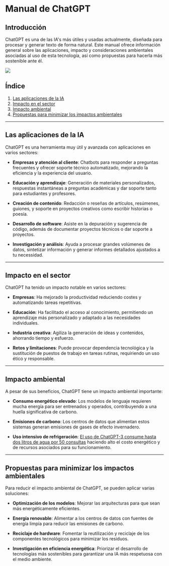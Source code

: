 # Manual de ChatGPT

## Introducción
ChatGPT es una de las IA's más útiles y usadas actualmente, diseñada para procesar y generar texto de forma natural. Este manual ofrece información general sobre las aplicaciones, impacto y consideraciones ambientales asociadas al uso de esta tecnología, así como propuestas para hacerla más sostenible ante él.

![ ](https://img.freepik.com/fotos-premium/icono-ilustracion-logotipo-chat-gpt-open-ai_895118-4739.jpg)
## Índice
1. [Las aplicaciones de la IA](#las-aplicaciones-de-la-ia)
2. [Impacto en el sector](#impacto-al-sector)
3. [Impacto ambiental](#impacto-ambiental)
4. [Propuestas para minimizar los impactos ambientales](#propuestas-para-minimizar-los-impactos-ambientales)

---

## Las aplicaciones de la IA
ChatGPT es una herramienta muy útil y avanzada con aplicaciones en varios sectores:

- **Empresas y atención al cliente**:
 Chatbots para responder a preguntas frecuentes y ofrecer soporte técnico automatizado, mejorando la eficiencia y la experiencia del usuario.

- **Educación y aprendizaje**:
 Generación de materiales personalizados, respuestas instantáneas a preguntas académicas y dar soporte tanto para estudiantes y profesores.

- **Creación de contenido**:
 Redacción o reseñas de artículos, resúmenes, guiones, y soporte en proyectos creativos como escribir historias o poesía.

- **Desarrollo de software**:
 Asiste en la depuración y sugerencia de código, además de documentar proyectos técnicos o dar soporte a proyectos.

- **Investigación y análisis**:
 Ayuda a procesar grandes volúmenes de datos, sintetizar información y generar informes detallados ajustados a tu necessidad.

---

## Impacto en el sector
ChatGPT ha tenido un impacto notable en varios sectores:

- **Empresas**:
 Ha mejorado la productividad reduciendo costes y automatizando tareas repetitivas.

- **Educación**:
 Ha facilitado el acceso al conocimiento, permitiendo un aprendizaje más personalizado y adaptado a las necesidades individuales.

- **Industria creativa**:
 Agiliza la generación de ideas y contenidos, ahorrando tiempo y esfuerzo.

- **Retos y limitaciones**:
 Puede provocar dependencia tecnológica y la sustitución de puestos de trabajo en tareas rutinas, requiriendo un uso ético y responsable.

---

## Impacto ambiental
A pesar de sus beneficios, ChatGPT tiene un impacto ambiental importante:

- **Consumo energético elevado**:
 Los modelos de lenguaje requieren mucha energía para ser entrenados y operados, contribuyendo a una huella significativa de carbono.

- **Emisiones de carbono**:
 Los centros de datos que alimentan estos sistemas generan emisiones de gases de efecto invernadero.

- **Uso intensivo de refrigeración**:
 [El uso de ChatGPT-3 consume hasta dos litros de agua por 50 consultas](https://alertadigital.ar/chatgpt-y-su-sed-insaciable-el-grave-impacto-ambiental-de-la-inteligencia-artificial/) haciendo alto el costo energético y de recursos asociados para su funcionamiento.

---

## Propuestas para minimizar los impactos ambientales
Para reducir el impacto ambiental de ChatGPT, se pueden aplicar varias soluciones:

- **Optimización de los modelos**:
 Mejorar las arquitecturas para que sean más energéticamente eficientes.

- **Energía renovable**:
 Alimentar a los centros de datos con fuentes de energía limpia para reducir las emisiones de carbono.

- **Reciclaje de hardware**:
 Fomentar la reutilización y reciclaje de los componentes tecnológicos para minimizar los residuos.

- **Investigación en eficiencia energética**:
 Priorizar el desarrollo de tecnologías más sostenibles para garantizar una IA más respetuosa con el medio ambiente.